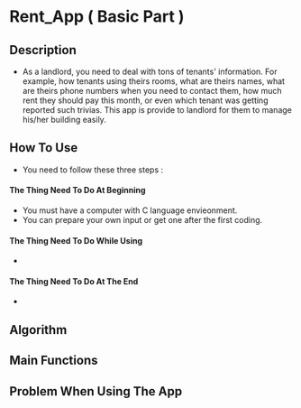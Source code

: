 # Rent_App ( Basic Part )

## Description
- As a landlord, you need to deal with tons of tenants' information. For example, how tenants using theirs rooms, what are theirs names, what are theirs phone numbers when you need to contact them, how much rent they should pay this month, or even which tenant was getting reported such trivias. This app is provide to landlord for them to manage his/her building easily.
## How To Use
- You need to follow these three steps : 
#### The Thing Need To Do At Beginning
- You must have a computer with C language envieonment.
- You can prepare your own input or get one after the first coding.
#### The Thing Need To Do While Using
-
#### The Thing Need To Do At The End
-
## Algorithm
## Main Functions
## Problem When Using The App
